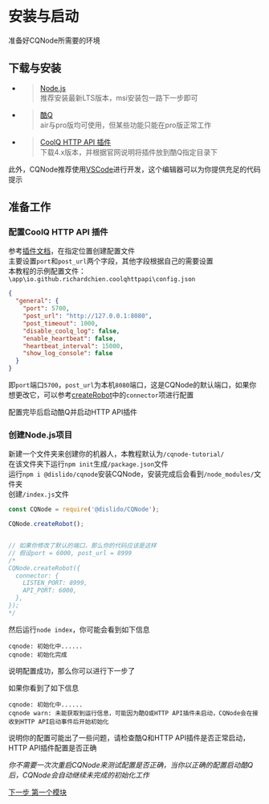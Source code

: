 # 安装与启动
准备好CQNode所需要的环境

## 下载与安装
- > [Node.js](https://nodejs.org/)  
  > 推荐安装最新LTS版本，msi安装包一路下一步即可
- > [酷Q](https://cqp.cc/)  
  > air与pro版均可使用，但某些功能只能在pro版正常工作
- > [CoolQ HTTP API 插件](https://cqhttp.cc/)  
  > 下载4.x版本，并根据官网说明将插件放到酷Q指定目录下

此外，CQNode推荐使用[VSCode](https://code.visualstudio.com/)进行开发，这个编辑器可以为你提供充足的代码提示

## 准备工作
### 配置CoolQ HTTP API 插件  
参考[插件文档](https://cqhttp.cc/docs/#/Configuration)，在指定位置创建配置文件  
主要设置`port`和`post_url`两个字段，其他字段根据自己的需要设置  
本教程的示例配置文件：`\app\io.github.richardchien.coolqhttpapi\config.json`
```json
{
  "general": {
    "port": 5700,
    "post_url": "http://127.0.0.1:8080",
    "post_timeout": 1000,
    "disable_coolq_log": false,
    "enable_heartbeat": false,
    "heartbeat_interval": 15000,
    "show_log_console": false
  }
}
```
即`port`端口`5700`，`post_url`为本机`8080`端口，这是CQNode的默认端口，如果你想更改它，可以参考[createRobot](/cqnode/docs/robot)中的`connector`项进行配置

配置完毕后启动酷Q并启动HTTP API插件  

### 创建Node.js项目
新建一个文件夹来创建你的机器人，本教程默认为`/cqnode-tutorial/`    
在该文件夹下运行`npm init`生成`/package.json`文件  
运行`npm i @dislido/cqnode`安装CQNode，安装完成后会看到`/node_modules/`文件夹  
创建`/index.js`文件
```javascript
const CQNode = require('@dislido/CQNode');

CQNode.createRobot();


// 如果你修改了默认的端口，那么你的代码应该是这样
// 假设port = 6000, post_url = 8999
/* 
CQNode.createRobot({
  connector: {
    LISTEN_PORT: 8999,
    API_PORT: 6000,
  },
});
*/
```

然后运行`node index`，你可能会看到如下信息
```
cqnode: 初始化中......
cqnode: 初始化完成 
```
说明配置成功，那么你可以进行下一步了

如果你看到了如下信息
```
cqnode: 初始化中......
cqnode warn: 未能获取到运行信息，可能因为酷Q或HTTP API插件未启动，CQNode会在接收到HTTP API启动事件后开始初始化
```
说明你的配置可能出了一些问题，请检查酷Q和HTTP API插件是否正常启动，HTTP API插件配置是否正确

_你不需要一次次重启CQNode来测试配置是否正确，当你以正确的配置启动酷Q后，CQNode会自动继续未完成的初始化工作_

[下一步 第一个模块](/cqnode/tutorial/firstmodule)